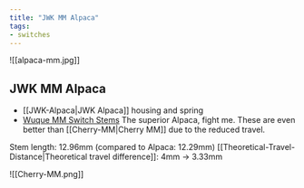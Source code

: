 ```yaml
---
title: "JWK MM Alpaca"
tags:
- switches
---
```


![[alpaca-mm.jpg]]

## JWK MM Alpaca

- [[JWK-Alpaca|JWK Alpaca]] housing and spring
- [Wuque MM Switch Stems](https://divinikey.com/products/wuque-mm-switch-stems?variant=40159976456257)
    The superior Alpaca, fight me. These are even better than [[Cherry-MM|Cherry MM]] due to the reduced travel.

Stem length: 12.96mm (compared to Alpaca: 12.29mm)
[[Theoretical-Travel-Distance|Theoretical travel difference]]: 4mm -> 3.33mm

![[Cherry-MM.png]]